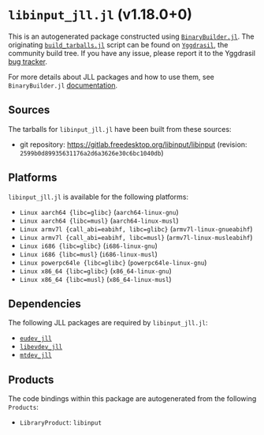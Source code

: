 # `libinput_jll.jl` (v1.18.0+0)

This is an autogenerated package constructed using [`BinaryBuilder.jl`](https://github.com/JuliaPackaging/BinaryBuilder.jl). The originating [`build_tarballs.jl`](https://github.com/JuliaPackaging/Yggdrasil/blob/98027dd73098ba26d0db996a326bbb3ecf0c3dc1/L/libinput/build_tarballs.jl) script can be found on [`Yggdrasil`](https://github.com/JuliaPackaging/Yggdrasil/), the community build tree.  If you have any issue, please report it to the Yggdrasil [bug tracker](https://github.com/JuliaPackaging/Yggdrasil/issues).

For more details about JLL packages and how to use them, see `BinaryBuilder.jl` [documentation](https://juliapackaging.github.io/BinaryBuilder.jl/dev/jll/).

## Sources

The tarballs for `libinput_jll.jl` have been built from these sources:

* git repository: https://gitlab.freedesktop.org/libinput/libinput (revision: `2599b0d89935631176a2d6a3626e30c6bc1040db`)

## Platforms

`libinput_jll.jl` is available for the following platforms:

* `Linux aarch64 {libc=glibc}` (`aarch64-linux-gnu`)
* `Linux aarch64 {libc=musl}` (`aarch64-linux-musl`)
* `Linux armv7l {call_abi=eabihf, libc=glibc}` (`armv7l-linux-gnueabihf`)
* `Linux armv7l {call_abi=eabihf, libc=musl}` (`armv7l-linux-musleabihf`)
* `Linux i686 {libc=glibc}` (`i686-linux-gnu`)
* `Linux i686 {libc=musl}` (`i686-linux-musl`)
* `Linux powerpc64le {libc=glibc}` (`powerpc64le-linux-gnu`)
* `Linux x86_64 {libc=glibc}` (`x86_64-linux-gnu`)
* `Linux x86_64 {libc=musl}` (`x86_64-linux-musl`)

## Dependencies

The following JLL packages are required by `libinput_jll.jl`:

* [`eudev_jll`](https://github.com/JuliaBinaryWrappers/eudev_jll.jl)
* [`libevdev_jll`](https://github.com/JuliaBinaryWrappers/libevdev_jll.jl)
* [`mtdev_jll`](https://github.com/JuliaBinaryWrappers/mtdev_jll.jl)

## Products

The code bindings within this package are autogenerated from the following `Products`:

* `LibraryProduct`: `libinput`
